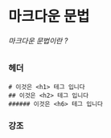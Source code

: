 # 마크다운 문법

###### 마크다운 문법이란 ?
### 헤더
    # 이것은 <h1> 테그 입니다
    ## 이것은 <h2> 테그 입니다
    ###### 이것은 <h6> 테그 입니다

### 강조
    

